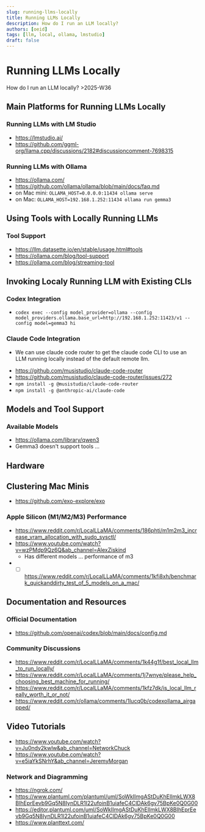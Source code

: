 ```yaml
---
slug: running-llms-locally
title: Running LLMs Locally
description: How do I run an LLM locally?
authors: [oeid]
tags: [llm, local, ollama, lmstudio]
draft: false
---
```


# Running LLMs Locally

How do I run an LLM locally? >2025-W36

## Main Platforms for Running LLMs Locally 

### Running LLMs with LM Studio

- https://lmstudio.ai/
- https://github.com/ggml-org/llama.cpp/discussions/2182#discussioncomment-7698315


### Running LLMs with Ollama

- https://ollama.com/
- https://github.com/ollama/ollama/blob/main/docs/faq.md
- on Mac mini: `OLLAMA_HOST=0.0.0.0:11434 ollama serve`
- on Mac: `OLLAMA_HOST=192.168.1.252:11434 ollama run gemma3`


## Using Tools with Locally Running LLMs

### Tool Support
- https://llm.datasette.io/en/stable/usage.html#tools
- https://ollama.com/blog/tool-support
- https://ollama.com/blog/streaming-tool


## Invoking Localy Running LLM with Existing CLIs

### Codex Integration
- `codex exec --config model_provider=ollama --config model_providers.ollama.base_url=http://192.168.1.252:11423/v1 --config model=gemma3 hi`

### Claude Code Integration
* We can use claude code router to get the claude code CLI to use an LLM running locally instead of the default remote llm.
- https://github.com/musistudio/claude-code-router
- https://github.com/musistudio/claude-code-router/issues/272
- `npm install -g @musistudio/claude-code-router`
- `npm install -g @anthropic-ai/claude-code`


## Models and Tool Support

### Available Models
- https://ollama.com/library/qwen3
- Gemma3 doesn't support tools ...

## Hardware

## Clustering Mac Minis
- https://github.com/exo-explore/exo


### Apple Silicon (M1/M2/M3) Performance
- https://www.reddit.com/r/LocalLLaMA/comments/186phti/m1m2m3_increase_vram_allocation_with_sudo_sysctl/
- https://www.youtube.com/watch?v=wzPMdp9Qz6Q&ab_channel=AlexZiskind
  - Has different models ... performance of m3
- * [ ] https://www.reddit.com/r/LocalLLaMA/comments/1kfi8xh/benchmark_quickanddirty_test_of_5_models_on_a_mac/

## Documentation and Resources

### Official Documentation
- https://github.com/openai/codex/blob/main/docs/config.md

### Community Discussions
- https://www.reddit.com/r/LocalLLaMA/comments/1k44g1f/best_local_llm_to_run_locally/
- https://www.reddit.com/r/LocalLLaMA/comments/1j7wnye/please_help_choosing_best_machine_for_running/
- https://www.reddit.com/r/LocalLLaMA/comments/1kfz7dk/is_local_llm_really_worth_it_or_not/
- https://www.reddit.com/r/ollama/comments/1lucq0b/codexollama_airgapped/

## Video Tutorials
- https://www.youtube.com/watch?v=Ju0ndy2kwlw&ab_channel=NetworkChuck
- https://www.youtube.com/watch?v=e5iaYkSNrhY&ab_channel=JeremyMorgan

### Network and Diagramming
- https://ngrok.com/
- https://www.plantuml.com/plantuml/uml/SoWkIImgAStDuKhEIImkLWX8BIhEprEevb9Gq5N8IynDLR1I22ufoinB1uiafeC4ClDAk6gv75BpKe0Q0G00
- https://editor.plantuml.com/uml/SoWkIImgAStDuKhEIImkLWX8BIhEprEevb9Gq5N8IynDLR1I22ufoinB1uiafeC4ClDAk6gv75BpKe0Q0G00
- https://www.planttext.com/
